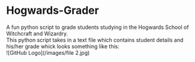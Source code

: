 # Hogwards-Grader
A fun python script to grade students studying in the Hogwards School of Witchcraft and Wizardry.                                      
This python script takes in a text file which contains student details and his/her grade whick looks something like this:               
![GitHub Logo](/images/file 2.jpg)


